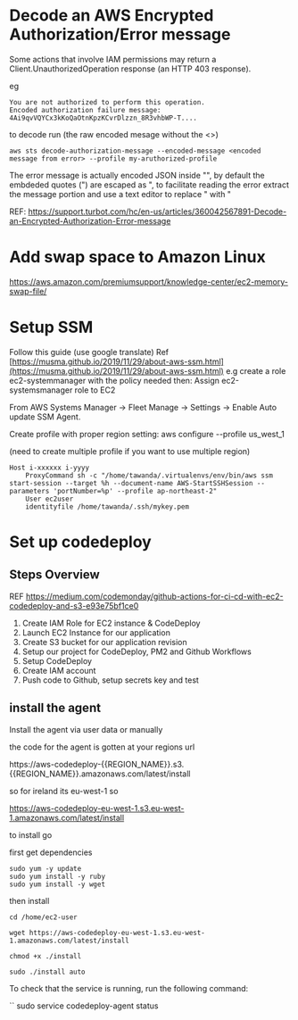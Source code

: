 # Decode an AWS Encrypted Authorization/Error message

Some actions that involve IAM permissions may return a Client.UnauthorizedOperation response (an HTTP 403 response).

eg

```
You are not authorized to perform this operation. 
Encoded authorization failure message: 
4Ai9qvVQYCx3kKoQaOtnKpzKCvrDlzzn_8R3vhbWP-T....
```

to decode run (the raw encoded mesage without the <>)

`aws sts decode-authorization-message --encoded-message <encoded message from error> --profile my-aruthorized-profile`

The error message is actually encoded JSON inside "", by default the embdeded quotes (") are escaped as \",
to facilitate reading the error extract the message portion and use a text editor to replace \" with "

REF: https://support.turbot.com/hc/en-us/articles/360042567891-Decode-an-Encrypted-Authorization-Error-message


# Add swap space to Amazon Linux

https://aws.amazon.com/premiumsupport/knowledge-center/ec2-memory-swap-file/


# Setup SSM

Follow this guide (use google translate) Ref [https://musma.github.io/2019/11/29/about-aws-ssm.html](https://musma.github.io/2019/11/29/about-aws-ssm.html)
e.g create a role ec2-systemmanager with the policy needed then:
Assign ec2-systemsmanager role to EC2

From AWS Systems Manager → Fleet Manage → Settings → Enable Auto update SSM Agent.

Create profile with proper region setting: aws configure --profile us_west_1

(need to create multiple profile if you want to use multiple region)

```
Host i-xxxxxx i-yyyy
	ProxyCommand sh -c "/home/tawanda/.virtualenvs/env/bin/aws ssm start-session --target %h --document-name AWS-StartSSHSession --parameters 'portNumber=%p' --profile ap-northeast-2"
	User ec2user
	identityfile /home/tawanda/.ssh/mykey.pem
```

# Set up codedeploy

## **Steps Overview**

REF https://medium.com/codemonday/github-actions-for-ci-cd-with-ec2-codedeploy-and-s3-e93e75bf1ce0

1. Create IAM Role for EC2 instance & CodeDeploy
2. Launch EC2 Instance for our application
3. Create S3 bucket for our application revision
4. Setup our project for CodeDeploy, PM2 and Github Workflows
5. Setup CodeDeploy
6. Create IAM account
7. Push code to Github, setup secrets key and test

## install the agent 

Install the agent via user data or manually

the code for the agent is gotten at your regions url

https://aws-codedeploy-{{REGION_NAME}}.s3.{{REGION_NAME}}.amazonaws.com/latest/install

so for ireland its eu-west-1 so

https://aws-codedeploy-eu-west-1.s3.eu-west-1.amazonaws.com/latest/install

to install go

first get dependencies
```
sudo yum -y update
sudo yum install -y ruby
sudo yum install -y wget
```

then install

```
cd /home/ec2-user

wget https://aws-codedeploy-eu-west-1.s3.eu-west-1.amazonaws.com/latest/install
 
chmod +x ./install
 
sudo ./install auto
```


 To check that the service is running, run the following command:

``
sudo service codedeploy-agent status
```













